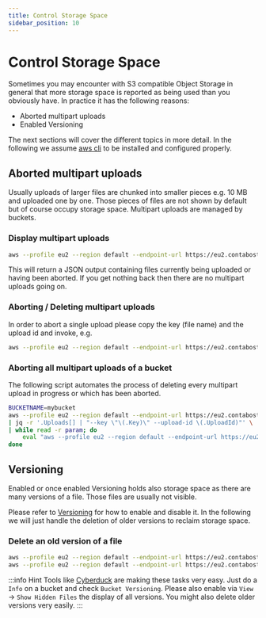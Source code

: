 ```yaml
---
title: Control Storage Space
sidebar_position: 10
---
```


# Control Storage Space

Sometimes you may encounter with S3 compatible Object Storage in general that more storage space is reported as being used than you obviously have. In practice it has the following reasons:

* Aborted multipart uploads
* Enabled Versioning

The next sections will cover the different topics in more detail. In the following we assume [aws cli](/docs/products/Object-Storage/Tools/aws-cli) to be installed and configured properly.

## Aborted multipart uploads

Usually uploads of larger files are chunked into smaller pieces e.g. 10 MB and uploaded one by one. Those pieces of files are not shown by default but of course occupy storage space. Multipart uploads are managed by buckets.

### Display multipart uploads

```bash
aws --profile eu2 --region default --endpoint-url https://eu2.contabostorage.com s3api list-multipart-uploads --bucket mybucket
```

This will return a JSON output containing files currently being uploaded or having been aborted. If you get nothing back then there are no multipart uploads going on.

### Aborting / Deleting multipart uploads

In order to abort a single upload please copy the key (file name) and the upload id and invoke, e.g.

```bash
aws --profile eu2 --region default --endpoint-url https://eu2.contabostorage.com s3api abort-multipart-upload --bucket mybucket --key filename.ext --upload-id 2~Pw5t8pu1uBnxu_qMyJRnjnZKYvav41c
```

### Aborting all multipart uploads of a bucket

The following script automates the process of deleting every multipart upload in progress or which has been aborted.

```bash
BUCKETNAME=mybucket
aws --profile eu2 --region default --endpoint-url https://eu2.contabostorage.com s3api list-multipart-uploads --bucket $BUCKETNAME \
| jq -r '.Uploads[] | "--key \"\(.Key)\" --upload-id \(.UploadId)"' \
| while read -r param; do
    eval "aws --profile eu2 --region default --endpoint-url https://eu2.contabostorage.com s3api abort-multipart-upload --bucket $BUCKETNAME $param";
done
```

## Versioning

Enabled or once enabled Versioning holds also storage space as there are many versions of a file. Those files are usually not visible.

Please refer to [Versioning](/docs/products/Object-Storage/HowTo/versioning) for how to enable and disable it. In the following we will just handle the deletion of older versions to reclaim storage space.

### Delete an old version of a file

```bash
aws --profile eu2 --region default --endpoint-url https://eu2.contabostorage.com s3api list-object-versions --bucket mybucket
aws --profile eu2 --region default --endpoint-url https://eu2.contabostorage.com s3api delete-object --bucket mybucket --key file-to-delete.ext --version-id 3424sadfds2344
```

:::info Hint
Tools like [Cyberduck](/docs/products/Object-Storage/Tools/cyberduck) are making these tasks very easy. Just do a `Info` on a bucket and check `Bucket Versioning`. Please also enable via `View` -> `Show Hidden Files` the display of all versions. You might also delete older versions very easily.
:::
